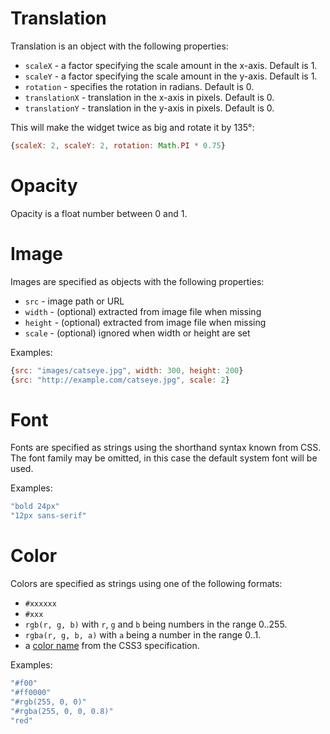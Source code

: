 Translation
===========
Translation is an object with the following properties:

* `scaleX` - a factor specifying the scale amount in the x-axis. Default is 1.
* `scaleY` - a factor specifying the scale amount in the y-axis. Default is 1.
* `rotation` - specifies the rotation in radians. Default is 0.
* `translationX` - translation in the x-axis in pixels. Default is 0.
* `translationY` - translation in the y-axis in pixels. Default is 0.

This will make the widget twice as big and rotate it by 135&deg;:
```javascript
{scaleX: 2, scaleY: 2, rotation: Math.PI * 0.75}
```

Opacity
=======
Opacity is a float number between 0 and 1.

Image
=====
Images are specified as objects with the following properties:

* `src` - image path or URL
* `width` - (optional) extracted from image file when missing
* `height` - (optional) extracted from image file when missing
* `scale` - (optional) ignored when width or height are set

Examples:

```javascript
{src: "images/catseye.jpg", width: 300, height: 200}
{src: "http://example.com/catseye.jpg", scale: 2}
```

Font
====
Fonts are specified as strings using the shorthand syntax known from CSS. The font family may be omitted, in this case the default system font will be used.

Examples:

```javascript
"bold 24px"
"12px sans-serif"
```

Color
=====
Colors are specified as strings using one of the following formats:

* `#xxxxxx`
* `#xxx`
* `rgb(r, g, b)` with `r`, `g` and `b` being numbers in the range 0..255.
* `rgba(r, g, b, a)` with `a` being a number in the range 0..1.
* a [color name](http://www.w3.org/TR/css3-color/#html4) from the CSS3 specification.

Examples:

```javascript
"#f00"
"#ff0000"
"#rgb(255, 0, 0)"
"#rgba(255, 0, 0, 0.8)"
"red"
```
